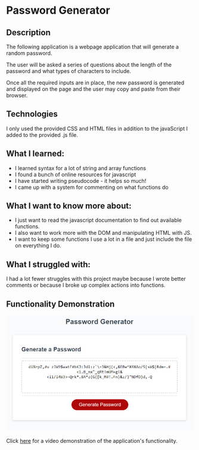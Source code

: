 # Password Generator

## Description

The following application is a webpage application that will generate a random password.

The user will be asked a series of questions about the length of the password and what types of characters to include.

Once all the required inputs are in place, the new password is generated and displayed on the page and the user may copy and paste from their browser.

## Technologies

I only used the provided CSS and HTML files in addition to the javaScript I added to the provided .js file. 

## What I learned:

* I learned syntax for a lot of string and array functions
* I found a bunch of online resources for javascript
* I have started writing pseudocode - it helps so much!
* I came up with a system for commenting on what functions do

## What I want to know more about:

* I just want to read the javascript documentation to find out available functions.
* I also want to work more with the DOM and manipulating HTML with JS.
* I want to keep some functions I use a lot in a file and just include the file on everything I do.
 
## What I struggled with:

I had a lot fewer struggles with this project maybe because I wrote better comments or because I broke up complex actions into functions.
 
## Functionality Demonstration

![Code Generator in action](./Assets/Password-Generator.png)








Click [here](https://www.awesomescreenshot.com/video/2326247?key=5cf40401be0223667ef5f7cdfaf7b2bd) for a video demonstration of the application's functionality.
